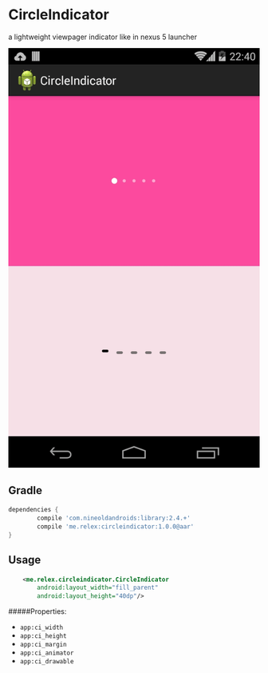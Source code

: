 CircleIndicator
===============
a lightweight viewpager indicator like in nexus 5 launcher 

![CircleIndicator](/screenshot.gif)

Gradle
------------
```groovy
dependencies {
        compile 'com.nineoldandroids:library:2.4.+'
        compile 'me.relex:circleindicator:1.0.0@aar'
}
```

Usage
--------
```xml
	<me.relex.circleindicator.CircleIndicator
        android:layout_width="fill_parent"
        android:layout_height="40dp"/>
```

#####Properties:

* `app:ci_width`
* `app:ci_height`
* `app:ci_margin`
* `app:ci_animator`
* `app:ci_drawable`



